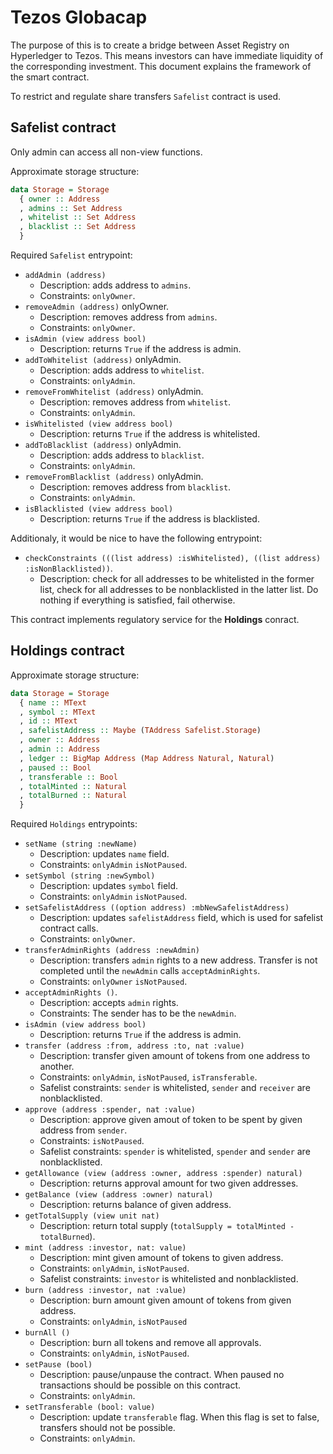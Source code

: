 <!-- SPDX-FileCopyrightText: 2020 TBD -->

<!-- SPDX-License-Identifier: LicenseRef-Proprietary -->

# Tezos Globacap

The purpose of this is to create a bridge between Asset Registry
on Hyperledger to Tezos. This means investors can have immediate liquidity
of the corresponding investment. This document explains the framework of the
smart contract.

To restrict and regulate share transfers `Safelist` contract is used.

## Safelist contract

Only admin can access all non-view functions.

Approximate storage structure:
```haskell
data Storage = Storage
  { owner :: Address
  , admins :: Set Address
  , whitelist :: Set Address
  , blacklist :: Set Address
  }
```

Required `Safelist` entrypoint:
* `addAdmin (address)`
  * Description: adds address to `admins`.
  * Constraints: `onlyOwner`.
* `removeAdmin (address)` onlyOwner.
  * Description: removes address from `admins`.
  * Constraints: `onlyOwner`.
* `isAdmin (view address bool)`
  * Description: returns `True` if the address is admin.
* `addToWhitelist (address)` onlyAdmin.
  * Description: adds address to `whitelist`.
  * Constraints: `onlyAdmin`.
* `removeFromWhitelist (address)` onlyAdmin.
  * Description: removes address from `whitelist`.
  * Constraints: `onlyAdmin`.
* `isWhitelisted (view address bool)`
  * Description: returns `True` if the address is whitelisted.
* `addToBlacklist (address)` onlyAdmin.
  * Description: adds address to `blacklist`.
  * Constraints: `onlyAdmin`.
* `removeFromBlacklist (address)` onlyAdmin.
  * Description: removes address from `blacklist`.
  * Constraints: `onlyAdmin`.
* `isBlacklisted (view address bool)`
  * Description: returns `True` if the address is blacklisted.

Additionaly, it would be nice to have the following entrypoint:
* `checkConstraints (((list address) :isWhitelisted), ((list address) :isNonBlacklisted))`.
  * Description: check for all addresses to be whitelisted in the former list, check
    for all addresses to be nonblacklisted in the latter list. Do nothing if everything
    is satisfied, fail otherwise.

This contract implements regulatory service for the **Holdings** conract.

## Holdings contract

Approximate storage structure:
```haskell
data Storage = Storage
  { name :: MText
  , symbol :: MText
  , id :: MText
  , safelistAddress :: Maybe (TAddress Safelist.Storage)
  , owner :: Address
  , admin :: Address
  , ledger :: BigMap Address (Map Address Natural, Natural)
  , paused :: Bool
  , transferable :: Bool
  , totalMinted :: Natural
  , totalBurned :: Natural
  }
```

Required `Holdings` entrypoints:
* `setName (string :newName)`
  * Description: updates `name` field.
  * Constraints: `onlyAdmin` `isNotPaused`.
* `setSymbol (string :newSymbol)`
  * Description: updates `symbol` field.
  * Constraints: `onlyAdmin` `isNotPaused`.
* `setSafelistAddress ((option address) :mbNewSafelistAddress)`
  * Description: updates `safelistAddress` field, which is used for safelist contract calls.
  * Constraints: `onlyOwner`.
* `transferAdminRights (address :newAdmin)`
  * Description: transfers `admin` rights to a new address. Transfer is not completed
    until the `newAdmin` calls `acceptAdminRights`.
  * Constraints: `onlyOwner` `isNotPaused`.
* `acceptAdminRights ()`.
  * Description: accepts `admin` rights.
  * Constraints: The sender has to be the `newAdmin`.
* `isAdmin (view address bool)`
  * Description: returns `True` if the address is admin.
* `transfer (address :from, address :to, nat :value)`
  * Description: transfer given amount of tokens from one address to another.
  * Constraints: `onlyAdmin`, `isNotPaused`, `isTransferable`.
  * Safelist constraints: `sender` is whitelisted, `sender` and `receiver` are nonblacklisted.
* `approve (address :spender, nat :value)`
  * Description: approve given amout of token to be spent by given address from `sender`.
  * Constraints: `isNotPaused`.
  * Safelist constraints: `spender` is whitelisted, `spender` and `sender` are nonblacklisted.
* `getAllowance (view (address :owner, address :spender) natural)`
  * Description: returns approval amount for two given addresses.
* `getBalance (view (address :owner) natural)`
  * Description: returns balance of given address.
* `getTotalSupply (view unit nat)`
  * Description: return total supply (`totalSupply = totalMinted - totalBurned`).
* `mint (address :investor, nat: value)`
  * Description: mint given amount of tokens to given address.
  * Constraints: `onlyAdmin`, `isNotPaused`.
  * Safelist constraints: `investor` is whitelisted and nonblacklisted.
* `burn (address :investor, nat :value)`
  * Description: burn amount given amount of tokens from given address.
  * Constraints: `onlyAdmin`, `isNotPaused`
* `burnAll ()`
  * Description: burn all tokens and remove all approvals.
  * Constraints: `onlyAdmin`, `isNotPaused`.
* `setPause (bool)`
  * Description: pause/unpause the contract. When paused no transactions should be possible on this contract.
  * Constraints: `onlyAdmin`.
* `setTransferable (bool: value)`
  * Description: update `transferable` flag. When this flag is set to false, transfers should not be possible.
  * Constraints: `onlyAdmin`.
